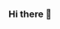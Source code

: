 ### Hi there 👋

<!--
**ignevil/ignevil** is a ✨ _special_ ✨ repository because its `README.md` (this file) appears on your GitHub profile.


Here are some ideas to get you started:
